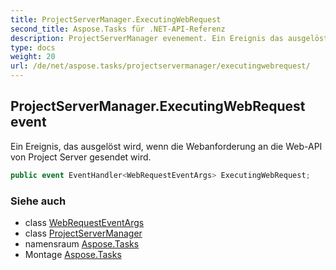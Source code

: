 ```yaml
---
title: ProjectServerManager.ExecutingWebRequest
second_title: Aspose.Tasks für .NET-API-Referenz
description: ProjectServerManager evenement. Ein Ereignis das ausgelöst wird wenn die Webanforderung an die WebAPI von Project Server gesendet wird.
type: docs
weight: 20
url: /de/net/aspose.tasks/projectservermanager/executingwebrequest/
---
```

## ProjectServerManager.ExecutingWebRequest event

Ein Ereignis, das ausgelöst wird, wenn die Webanforderung an die Web-API von Project Server gesendet wird.

```csharp
public event EventHandler<WebRequestEventArgs> ExecutingWebRequest;
```

### Siehe auch

* class [WebRequestEventArgs](../../webrequesteventargs/)
* class [ProjectServerManager](../)
* namensraum [Aspose.Tasks](../../projectservermanager/)
* Montage [Aspose.Tasks](../../../)


